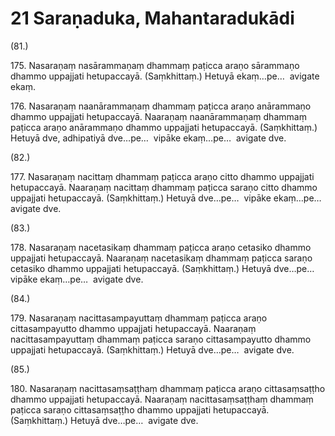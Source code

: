 

# 21 Saraṇaduka, Mahantaradukādi


(81.)

175\. Nasaraṇaṃ nasārammaṇaṃ dhammaṃ paṭicca araṇo sārammaṇo dhammo uppajjati hetupaccayā. (Saṃkhittaṃ.) Hetuyā ekaṃ…pe…  avigate ekaṃ.

176\. Nasaraṇaṃ naanārammaṇaṃ dhammaṃ paṭicca araṇo anārammaṇo dhammo uppajjati hetupaccayā. Naaraṇaṃ naanārammaṇaṃ dhammaṃ paṭicca araṇo anārammaṇo dhammo uppajjati hetupaccayā. (Saṃkhittaṃ.) Hetuyā dve, adhipatiyā dve…pe…  vipāke ekaṃ…pe…  avigate dve.

(82.)

177\. Nasaraṇaṃ nacittaṃ dhammaṃ paṭicca araṇo citto dhammo uppajjati hetupaccayā. Naaraṇaṃ nacittaṃ dhammaṃ paṭicca saraṇo citto dhammo uppajjati hetupaccayā. (Saṃkhittaṃ.) Hetuyā dve…pe…  vipāke ekaṃ…pe…  avigate dve.

(83.)

178\. Nasaraṇaṃ nacetasikaṃ dhammaṃ paṭicca araṇo cetasiko dhammo uppajjati hetupaccayā. Naaraṇaṃ nacetasikaṃ dhammaṃ paṭicca saraṇo cetasiko dhammo uppajjati hetupaccayā. (Saṃkhittaṃ.) Hetuyā dve…pe…  vipāke ekaṃ…pe…  avigate dve.

(84.)

179\. Nasaraṇaṃ nacittasampayuttaṃ dhammaṃ paṭicca araṇo cittasampayutto dhammo uppajjati hetupaccayā. Naaraṇaṃ nacittasampayuttaṃ dhammaṃ paṭicca saraṇo cittasampayutto dhammo uppajjati hetupaccayā. (Saṃkhittaṃ.) Hetuyā dve…pe…  avigate dve.

(85.)

180\. Nasaraṇaṃ nacittasaṃsaṭṭhaṃ dhammaṃ paṭicca araṇo cittasaṃsaṭṭho dhammo uppajjati hetupaccayā. Naaraṇaṃ nacittasaṃsaṭṭhaṃ dhammaṃ paṭicca saraṇo cittasaṃsaṭṭho dhammo uppajjati hetupaccayā. (Saṃkhittaṃ.) Hetuyā dve…pe…  avigate dve.



